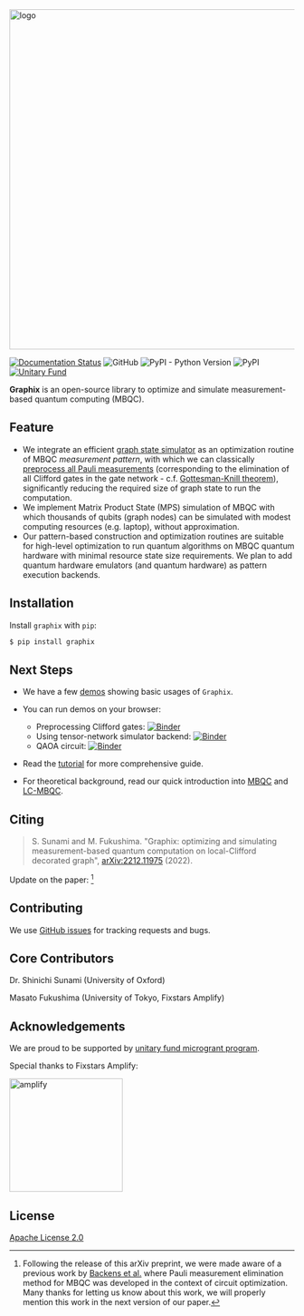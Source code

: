 <img src="https://github.com/TeamGraphix/graphix/raw/master/docs/logo/black_with_name.png" alt="logo" width="600">

[![Documentation Status](https://readthedocs.org/projects/graphix/badge/?version=latest)](https://graphix.readthedocs.io/en/latest/?badge=latest)
![GitHub](https://img.shields.io/github/license/TeamGraphix/graphix)
![PyPI - Python Version](https://img.shields.io/pypi/pyversions/graphix)
![PyPI](https://img.shields.io/pypi/v/graphix)
[![Unitary Fund](https://img.shields.io/badge/Supported%20By-UNITARY%20FUND-brightgreen.svg)](https://unitary.fund/)

**Graphix** is an open-source library to optimize and simulate measurement-based quantum computing (MBQC). 

## Feature

- We integrate an efficient [graph state simulator](https://graphix.readthedocs.io/en/latest/lc-mbqc.html) as an optimization routine of MBQC *measurement pattern*, with which we can classically [preprocess all Pauli measurements](https://graphix.readthedocs.io/en/latest/tutorial.html#performing-pauli-measurements) (corresponding to the elimination of all Clifford gates in the gate network - c.f. [Gottesman-Knill theorem](https://en.wikipedia.org/wiki/Gottesman–Knill_theorem)), significantly reducing the required size of graph state to run the computation.
- We implement Matrix Product State (MPS) simulation of MBQC with which thousands of qubits (graph nodes) can be simulated with modest computing resources (e.g. laptop), without approximation.
- Our pattern-based construction and optimization routines are suitable for high-level optimization to run quantum algorithms on MBQC quantum hardware with minimal resource state size requirements. We plan to add quantum hardware emulators (and quantum hardware) as pattern execution backends.

## Installation
Install `graphix` with `pip`:

```bash
$ pip install graphix
```

## Next Steps

- We have a few [demos](https://graphix.readthedocs.io/en/latest/gallery/index.html) showing basic usages of `Graphix`.
- You can run demos on your browser:
  - Preprocessing Clifford gates: [![Binder](https://mybinder.org/badge_logo.svg)](https://mybinder.org/v2/gh/TeamGraphix/graphix-examples/HEAD?labpath=deutsch-jozsa.ipynb)
  - Using tensor-network simulator backend: [![Binder](https://mybinder.org/badge_logo.svg)](https://mybinder.org/v2/gh/TeamGraphix/graphix-examples/HEAD?labpath=qft_with_tn.ipynb)
  - QAOA circuit: [![Binder](https://mybinder.org/badge_logo.svg)](https://mybinder.org/v2/gh/TeamGraphix/graphix-examples/HEAD?labpath=qaoa.ipynb)

- Read the [tutorial](https://graphix.readthedocs.io/en/latest/tutorial.html) for more comprehensive guide.

- For theoretical background, read our quick introduction into [MBQC](https://graphix.readthedocs.io/en/latest/intro.html) and [LC-MBQC](https://graphix.readthedocs.io/en/latest/lc-mbqc.html).

## Citing

> S. Sunami and M. Fukushima. "Graphix: optimizing and simulating measurement-based quantum computation on local-Clifford decorated graph", 
> [arXiv:2212.11975](https://arxiv.org/abs/2212.11975) (2022).

Update on the paper: [^1]

[^1]: Following the release of this arXiv preprint, we were made aware of a previous work by [Backens et al.](https://quantum-journal.org/papers/q-2021-03-25-421/) where Pauli measurement elimination method for MBQC was developed in the context of circuit optimization. 
Many thanks for letting us know about this work, we will properly mention this work in the next version of our paper.

## Contributing

We use [GitHub issues](https://github.com/TeamGraphix/graphix/issues) for tracking requests and bugs. 

## Core Contributors

Dr. Shinichi Sunami (University of Oxford)

Masato Fukushima (University of Tokyo, Fixstars Amplify)

## Acknowledgements

We are proud to be supported by [unitary fund microgrant program](https://unitary.fund/grants.html). 

Special thanks to Fixstars Amplify:

<p><a href="https://amplify.fixstars.com/en/">
<img src="https://github.com/TeamGraphix/graphix/raw/master/docs/imgs/fam_logo.png" alt="amplify" width="200"/>
</a></p>


## License

[Apache License 2.0](LICENSE)

